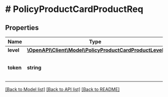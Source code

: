# # PolicyProductCardProductReq

## Properties

Name | Type | Description | Notes
------------ | ------------- | ------------- | -------------
**level** | [**\OpenAPI\Client\Model\PolicyProductCardProductLevel**](PolicyProductCardProductLevel.md) |  |
**token** | **string** | Unique identifier of the card product. |

[[Back to Model list]](../../README.md#models) [[Back to API list]](../../README.md#endpoints) [[Back to README]](../../README.md)
